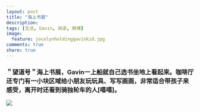 ```yaml
---
layout: post
title: "海上书展"
description: 
tags: [生活, Gavin, 阅读, 微博]
image:
  feature: jocelynholdinggavinkid.jpg
comments: true
share: true
---
```


### ＂望道号＂海上书展，Gavin一上船就自己选书坐地上看起来。咖啡厅还专门有一小块区域给小朋友玩玩具、写写画画，非常适合带孩子来感受，离开时还看到骑独轮车的人[嘻嘻]。 ###

![](http://i.imgur.com/PLdK61K.jpg)

<figure class="third">
	<img src="http://i.imgur.com/XlP2V5u.jpg" alt="">
	<img src="http://i.imgur.com/w06Qr82.jpg" alt="">
	<img src="http://i.imgur.com/9d35nJO.jpg" alt="">
</figure>